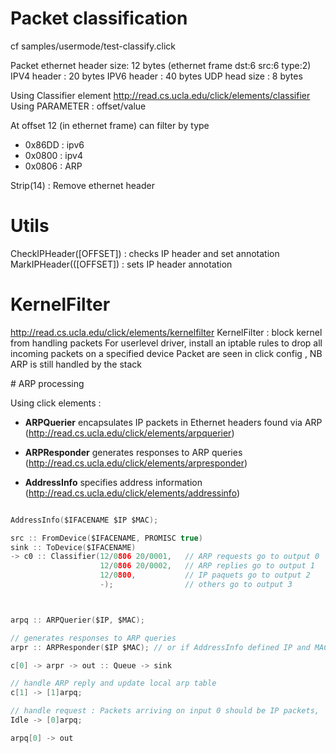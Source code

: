 
# Packet classification

cf samples/usermode/test-classify.click

Packet ethernet header size: 12 bytes (ethernet frame dst:6 src:6 type:2)
IPV4 header : 20 bytes
IPV6 header : 40 bytes
UDP head size : 8 bytes

Using Classifier element
http://read.cs.ucla.edu/click/elements/classifier
Using PARAMETER :  offset/value

At offset 12 (in ethernet frame) can filter by type
+ 0x86DD : ipv6
+ 0x0800 : ipv4
+ 0x0806 : ARP

Strip(14) : Remove ethernet header


# Utils

CheckIPHeader([OFFSET]) : checks IP header and set annotation
MarkIPHeader(([OFFSET]) : sets IP header annotation

# KernelFilter

http://read.cs.ucla.edu/click/elements/kernelfilter
KernelFilter : block kernel from handling packets 
For userlevel driver, install an iptable rules to drop all incoming packets on a specified device
Packet are seen in click config , NB ARP is still handled by the stack



# ARP processing

Using click elements :
+ **ARPQuerier**  encapsulates IP packets in Ethernet headers found via ARP (http://read.cs.ucla.edu/click/elements/arpquerier)

+ **ARPResponder** generates responses to ARP queries (http://read.cs.ucla.edu/click/elements/arpresponder)

+ **AddressInfo**  specifies address information  (http://read.cs.ucla.edu/click/elements/addressinfo)



```c

AddressInfo($IFACENAME $IP $MAC);

src :: FromDevice($IFACENAME, PROMISC true)
sink :: ToDevice($IFACENAME)
-> c0 :: Classifier(12/0806 20/0001,   // ARP requests go to output 0
                    12/0806 20/0002,   // ARP replies go to output 1
                    12/0800,           // IP paquets go to output 2
                    -);                // others go to output 3



arpq :: ARPQuerier($IP, $MAC);

// generates responses to ARP queries
arpr :: ARPResponder($IP $MAC); // or if AddressInfo defined IP and MAC associated to interfeace -> arpr :: ARPResponder($IFACENAME);

c[0] -> arpr -> out :: Queue -> sink

// handle ARP reply and update local arp table
c[1] -> [1]arpq;

// handle request : Packets arriving on input 0 should be IP packets,
Idle -> [0]arpq;

arpq[0] -> out

```

